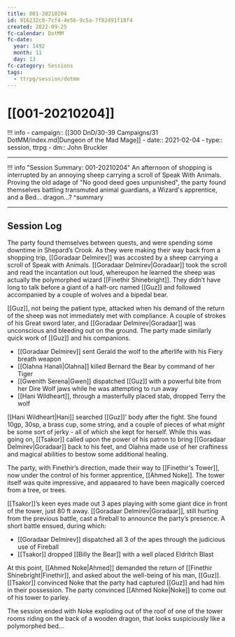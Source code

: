 ```yaml
---
title: 001-20210204
id: 916232c0-7cf4-4e56-9c5a-7f82d91f18f4
created: 2022-09-25
fc-calendar: DotMM
fc-date:
  year: 1492
  month: 11
  day: 13
fc-category: Sessions
tags:
  - ttrpg/session/dotmm
---
```


# [[001-20210204]]

!!! info
    - campaign:: [[300 DnD/30-39 Campaigns/31 DotMM/index.md|Dungeon of the Mad Mage]]
    - date:: 2021-02-04
    - type:: session, ttrpg
    - dm:: John Bruckler


---

!!! info "Session Summary: 001-20210204"
    An afternoon of shopping is interrupted by an annoying sheep carrying a scroll of Speak With Animals. Proving the old adage of "No good deed goes unpunished", the party found themselves battling transmuted animal guardians, a Wizard's apprentice, and a Bed... dragon...?
    ^summary

---


## Session Log

The party found themselves between quests, and were spending some downtime in Shepard’s Crook. As they were making their way back from a shopping trip, [[Goradaar Delmirev]] was accosted by a sheep carrying a scroll of Speak with Animals. [[Goradaar Delmirev|Goradaar]] took the scroll and read the incantation out loud, whereupon he learned the sheep was actually the polymorphed wizard [[Finethir Shinebright]]. They didn’t have long to talk before a giant of a half-orc named [[Guz]] and followed accompanied by a couple of wolves and a bipedal bear.

[[Guz]], not being the patient type, attacked when his demand of the return of the sheep was not immediately met with compliance. A couple of strokes of his Great sword later, and [[Goradaar Delmirev|Goradaar]] was unconscious and bleeding out on the ground. The party made similarly quick work of [[Guz]] and his companions.

- [[Goradaar Delmirev]] sent Gerald the wolf to the afterlife with his Fiery breath weapon
- [[Olahna Hanali|Olahna]] killed Bernard the Bear by command of her Tiger
- [[Gwenith Serena|Gwen]] dispatched [[Guz]] with a powerful bite from her Dire Wolf jaws while he was attempting to run away
- [[Hani Wildheart]], through a masterfully placed stab, dropped Terry the wolf

[[Hani Wildheart|Hani]] searched [[Guz]]' body after the fight. She found 10gp, 30sp, a brass cup, some string, and a couple of pieces of what _might_ be some sort of jerky - all of which she kept for herself. While this was going on, [[Tsakor]] called upon the power of his patron to bring [[Goradaar Delmirev|Goradaar]] back to his feet, and Olahna made use of her craftiness and magical abilities to bestow some additional healing.

The party, with Finethir’s direction, made their way to [[Finethir's Tower]], now under the control of his former apprentice, [[Ahmed Noke]]. The tower itself was quite impressive, and appaeared to have been magically coerced from a tree, or trees.

[[Tsakor]]’s keen eyes made out 3 apes playing with some giant dice in front of the tower, just 80 ft away. [[Goradaar Delmirev|Goradaar]], still hurting from the previous battle, cast a fireball to announce the party’s presence. A short battle ensued, during which:

- [[Goradaar Delmirev]] dispatched all 3 of the apes through the judicious use of Fireball
- [[Tsakor]] dropped [[Billy the Bear]] with a well placed Eldritch Blast
    
At this point, [[Ahmed Noke|Ahmed]] demanded the return of [[Finethir Shinebright|Finethir]], and asked about the well-being of his man, [[Guz]]. [[Tsakor]] convinced Noke that the party had captured [[Guz]] and had him in their possession. The party convinced [[Ahmed Noke|Noke]] to come out of his tower to parley.

The session ended with Noke exploding out of the roof of one of the tower rooms riding on the back of a wooden dragon, that looks suspiciously like a polymorphed bed…
